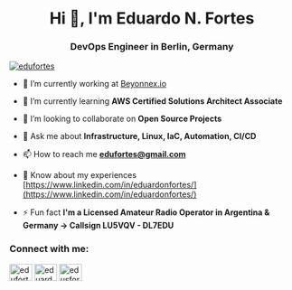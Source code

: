 <h1 align="center">Hi 👋, I'm Eduardo N. Fortes</h1>
<h3 align="center">DevOps Engineer in Berlin, Germany</h3>

<p align="left"> <a href="https://twitter.com/edufortes" target="blank"><img src="https://img.shields.io/twitter/follow/edufortes?logo=twitter&style=for-the-badge" alt="edufortes" /></a> </p>

- 🔭 I’m currently working at [Beyonnex.io](https://beyonnex.io/en)

- 🌱 I’m currently learning **AWS Certified Solutions Architect Associate**

- 👯 I’m looking to collaborate on **Open Source Projects**

- 💬 Ask me about **Infrastructure, Linux, IaC, Automation, CI/CD**

- 📫 How to reach me **edufortes@gmail.com**

- 📄 Know about my experiences [https://www.linkedin.com/in/eduardonfortes/](https://www.linkedin.com/in/eduardonfortes/)

- ⚡ Fun fact **I'm a Licensed Amateur Radio Operator in Argentina & Germany -> Callsign LU5VQV - DL7EDU**

<h3 align="left">Connect with me:</h3>
<p align="left">
<a href="https://twitter.com/edufortes" target="blank"><img align="center" src="https://cdn.jsdelivr.net/npm/simple-icons@v3/icons/twitter.svg" alt="edufortes" height="30" width="40" /></a>
<a href="https://linkedin.com/in/eduardonfortes" target="blank"><img align="center" src="https://cdn.jsdelivr.net/npm/simple-icons@3.0.1/icons/linkedin.svg" alt="eduardonfortes" height="30" width="40" /></a>
<a href="https://instagram.com/edusfortes" target="blank"><img align="center" src="https://cdn.jsdelivr.net/npm/simple-icons@3.0.1/icons/instagram.svg" alt="edusfortes" height="30" width="40" /></a>
</p>



